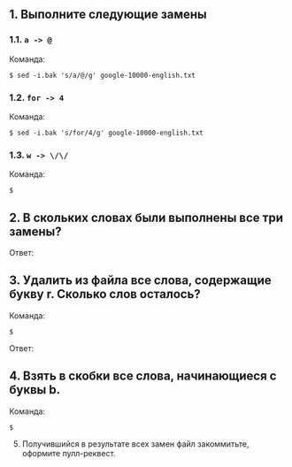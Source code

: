 
## 1. Выполните следующие замены

### 1.1. `a -> @`

Команда:
```
$ sed -i.bak 's/a/@/g' google-10000-english.txt
```

### 1.2. `for -> 4`

Команда:
```
$ sed -i.bak 's/for/4/g' google-10000-english.txt
```

### 1.3. `w -> \/\/`

Команда:
```
$
```

## 2. В скольких словах были выполнены все три замены?

Ответ:

## 3. Удалить из файла все слова, содержащие букву r. Сколько слов осталось?

Команда:

```
$
```

Ответ:

## 4. Взять в скобки все слова, начинающиеся с буквы b.

Команда:

```
$
```

5. Получившийся в результате всех замен файл закоммитьте, оформите пулл-реквест.
